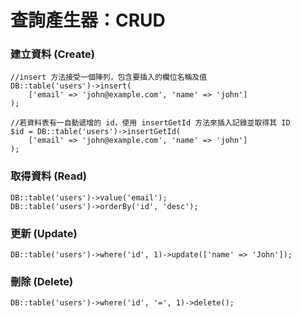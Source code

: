 # 查詢產生器：CRUD

### 建立資料 \(Create\)

```
//insert 方法接受一個陣列，包含要插入的欄位名稱及值
DB::table('users')->insert(
    ['email' => 'john@example.com', 'name' => 'john']
);

//若資料表有一自動遞增的 id，使用 insertGetId 方法來插入記錄並取得其 ID
$id = DB::table('users')->insertGetId(
    ['email' => 'john@example.com', 'name' => 'john']
);
```

### 取得資料 \(Read\)

```
DB::table('users')->value('email');
DB::table('users')->orderBy('id', 'desc');
```

### 更新 \(Update\)

```
DB::table('users')->where('id', 1)->update(['name' => 'John']);
```

### 刪除 \(Delete\)

```
DB::table('users')->where('id', '=', 1)->delete();
```



